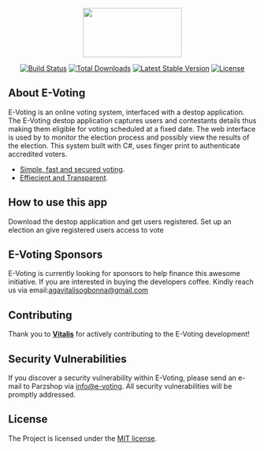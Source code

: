 <p align="center"><img src="https://americansecuritytoday.com/wp-content/uploads/2016/10/E-Voting.jpg" height=100px width=200px></p>

<p align="center">
<a href="https://travis-ci.org/laravel/framework"><img src="https://travis-ci.org/laravel/framework.svg" alt="Build Status"></a>
<a href="https://packagist.org/packages/laravel/framework"><img src="https://poser.pugx.org/laravel/framework/d/total.svg" alt="Total Downloads"></a>
<a href="https://packagist.org/packages/laravel/framework"><img src="https://poser.pugx.org/laravel/framework/v/stable.svg" alt="Latest Stable Version"></a>
<a href="https://packagist.org/packages/laravel/framework"><img src="https://poser.pugx.org/laravel/framework/license.svg" alt="License"></a>
</p>

## About E-Voting

E-Voting is an online voting system, interfaced with a destop application. The E-Voting destop application captures users and contestants details thus making them eligible for voting scheduled at a fixed date. The web interface is used by to monitor the election process and possibly view the results of the election. This system built with C#, uses finger print to authenticate accredited voters.

- [Simple, fast and secured voting](https://e-voting-ng.herokuapp.com).
- [Effiecient and  Transparent](https://e-voting-ng.herokuapp.com).

## How to use this app
Download the destop application and get users registered. Set up an election an give registered users access to vote

## E-Voting Sponsors

E-Voting is currently looking for sponsors to help finance this awesome initiative. If you are interested in buying the developers coffee. Kindly reach us via email:agavitalisogbonna@gmail.com
## Contributing

Thank you to  **[Vitalis](https://twitter.com/agavitalis)**   for actively contributing to the E-Voting development! 

## Security Vulnerabilities

If you discover a security vulnerability within E-Voting, please send an e-mail to Parzshop via [info@e-voting](mailto:agavitalisogbonna@gmail.com). All security vulnerabilities will be promptly addressed.

## License

The Project  is licensed under the [MIT license](https://opensource.org/licenses/MIT).
